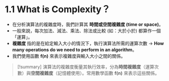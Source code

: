 # **1.1 What is Complexity？**

- 在分析演算法的複雜度時，我們計算其 **時間或空間複雜度 (time or space)**。
- 一般來說，每次加法、減法、乘法、除法或比較 (如：大於小於) 都算作一個「運算」。
- **複雜度** 指的是在給定輸入大小的情況下，執行演算法所需的運算次數 -> **How many operations do we need to perform in an algorithm**。
- 我們使用函數 **f(n)** 來表示複雜度與輸入大小之間的關係。

> [!summary]
> 演算法的複雜度衡量其執行效率，分為**時間複雜度**（運算次數）與**空間複雜度**（記憶體使用）。常用數學函數 **f(n)** 來表示這些關係。
